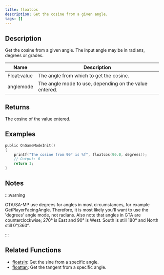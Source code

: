 ```yaml
---
title: floatcos
description: Get the cosine from a given angle.
tags: []
---
```


<LowercaseNote />

## Description

Get the cosine from a given angle. The input angle may be in radians, degrees or grades.

| Name        | Description                                            |
| ----------- | ------------------------------------------------------ |
| Float:value | The angle from which to get the cosine.                |
| anglemode   | The angle mode to use, depending on the value entered. |

## Returns

The cosine of the value entered.

## Examples

```c
public OnGameModeInit()
{
    printf("The cosine from 90° is %f", floatcos(90.0, degrees));
    // Output: 0
    return 1;
}
```

## Notes

:::warning

GTA/SA-MP use degrees for angles in most circumstances, for example GetPlayerFacingAngle. Therefore, it is most likely you'll want to use the 'degrees' angle mode, not radians. Also note that angles in GTA are counterclockwise; 270° is East and 90° is West. South is still 180° and North still 0°/360°.

:::

## Related Functions

- [floatsin](floatsin): Get the sine from a specific angle.
- [floattan](floattan): Get the tangent from a specific angle.
